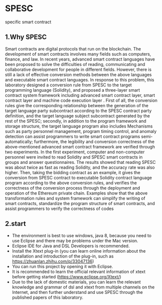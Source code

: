 # SPESC
specific smart contract
## 1.Why SPESC
  Smart contracts are digital protocols that run on the blockchain. The development of smart contracts involves many fields such as computers, finance, and law. In recent years, advanced smart contract languages have been proposed to solve the difficulties of reading, communicating and collaborative development for people in different fields. However, there is still a lack of effective conversion methods between the above languages and executable smart contract languages. In response to this problem, this laboratory designed a conversion rule from SPESC to the target programming language (Solidity), and proposed a three-layer smart contract system framework including advanced smart contract layer, smart contract layer and machine code execution layer . First of all, the conversion rules give the corresponding relationship between the generation of the target language party subcontract according to the SPESC contract party definition, and the target language subject subcontract generated by the rest of the SPESC; secondly, in addition to the program framework and storage structure, the target language program also includes Mechanisms such as party personnel management, program timing control, and anomaly detection can assist programmers to write smart contract programs semi-automatically; furthermore, the legibility and conversion correctness of the above-mentioned advanced smart contract framework are verified through two experiments. In the first experiment, computer and non-computer personnel were invited to read Solidity and SPESC smart contracts in groups and answer questionnaires. The results showed that reading SPESC was about twice as fast as reading Solidity, and the accuracy rate was also higher. Then, taking the bidding contract as an example, it gives the conversion from SPESC contract to executable Solidity contract language program according to the above conversion rules, and verifies the correctness of the conversion process through the deployment and operation of the Ethereum private chain. Examples show that the above transformation rules and system framework can simplify the writing of smart contracts, standardize the program structure of smart contracts, and assist programmers to verify the correctness of codes
## 2.start
* The environment is best to use windows, java 8, because you need to use Eclipse and there may be problems under the Mac version.
* Eclipse IDE for Java and DSL Developers is recommended.
* Install the Xtext plug-in (you can learn online information about the installation and introduction of the plug-in, such as https://zhuanlan.zhihu.com/p/33047136)
* You can run this project by opening it with Eclipse.
* It is recommended to learn the official relevant information of xtext before getting started (https://www.eclipse.org/Xtext/)
* Due to the lack of domestic materials, you can learn the relevant knowledge and grammar of dsl and xtext from multiple channels on the Internet, and then further understand and use SPESC through the published papers of this laboratory.

